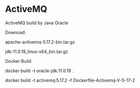 # ActiveMQ
ActiveMQ build by Java Oracle

Downoad:

  apache-activemq-5.17.2-bin.tar.gz
  
  jdk-11.0.19_linux-x64_bin.tar.gz
  

  
Docker Build

docker build -t oracle-jdk:11.0.19 .

docker build -t activemq:5.17.2 -f Dockerfile-Activemq-V-5-17-2
